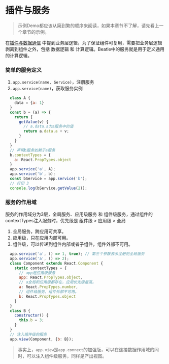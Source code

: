 # 插件与服务

> 示例Demo都应该从简到繁的顺序来阅读，如果本章节不了解，请先看上一个章节的示例。

在[插件与数据通信](/beatle-projects/single/model) 中提到业务层逻辑，为了保证组件可复用，需要把业务层逻辑剥离到组件之外，包括 数据逻辑 和 计算逻辑。Beatle中的服务就是用于定义通用的计算逻辑。

### 简单的服务定义
1. `app.service(name, Service)`，注册服务
2. `app.service(name)`，获取服务实例

```javascript
  class A {
    data = {a: 1}
  }
  const b = (a) => {
    return {
      getValue(v) {
        // a.data.a为a服务中的值
        return a.data.a + v;
      }
    }
  }
  // 声明b服务依赖于a服务
  b.contextTypes = {
    a: React.PropTypes.object
  }
  app.service('a', A);
  app.service('b', b);
  const bService = app.service('b');
  // 打印 3
  console.log(bService.getValue(2));
```

### 服务的作用域

服务的作用域分为3层，全局服务、应用级服务 和 组件级服务，通过组件的contextTypes注入服务时，优先级是 组件级 > 应用级 > 全局

1. 全局服务，跨应用可共享。
2. 应用级，只在应用内部可用。
3. 组件级，可以传递到组件内部或者子组件，组件外部不可用。

```javascript
  app.service('a', () => 1, true); // 第三个参数表示注册到全局服务
  app.service('a', () => 2);
  class Component extends React.Component {
    static contextTypes = {
      // app是应用级服务
      app: React.PropTypes.object,
      // a全局和应用级都存在，应用优先级最高。
      a: React.PropTypes.number,
      // 组件级服务，组件外部不可用。
      b: React.PropTypes.object
    }
  }
  class B {
    constructor() {
      this.b = 3;
    }
  }
  // 注入组件级的服务
  app.view(Component, {b: B});
```

> 事实上，`app.view`是`app.connect`的加强版，可以在连接数据作用域的同时，可以注入组件级服务，同样是产出视图。